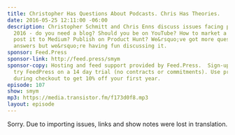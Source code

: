 ```yaml
---
title: Christopher Has Questions About Podcasts. Chris Has Theories.
date: 2016-05-25 12:11:00 -06:00
description: Christopher Schmitt and Chris Enns discuss issues facing podcasters in
  2016 - do you need a blog? Should you be on YouTube? How to market a podcast? Cross
  post it to Medium? Publish on Product Hunt? We&rsquo;ve got more questions than
  answers but we&rsquo;re having fun discussing it.
sponsor: Feed.Press
sponsor-link: http://feed.press/smym
sponsor-copy: Hosting and feed support provided by Feed.Press.  Sign-up today and
  try FeedPress on a 14 day trial (no contracts or commitments). Use promo code "smym"
  during checkout to get 10% off your first year.
episode: 107
show: smym
mp3: https://media.transistor.fm/f173d0f8.mp3
layout: episode
---
```


Sorry. Due to importing issues, links and show notes were lost in translation.
